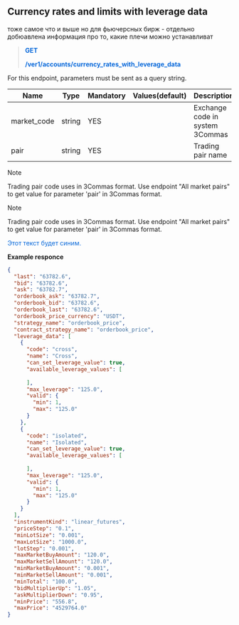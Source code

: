 ## Currency rates and limits with leverage data

тоже самое что и выше но для фьючерсных бирж - отдельно добюавлена информация про то, какие плечи можно устанавливат

> <span style="color:#0969DA">**GET**</span>
>
> <span style="color:#0969DA">**/ver1/accounts/currency_rates_with_leverage_data**</span>
>

 For this endpoint, parameters must be sent as a query string.


| Name | Type |	Mandatory |	Values(default)	| Description|
|------|------|-----------|-----------------|------------|
| market_code | string	| YES |	| Exchange code in system 3Commas|
| pair | string	| YES |	| Trading pair name |

> [!NOTE]
> Trading pair code uses in 3Commas format. Use endpoint "All market pairs" to get value for parameter 'pair' in 3Commas format.

> [!NOTE]
> Trading pair code uses in 3Commas format. Use endpoint "All market pairs" to get value for parameter 'pair' in 3Commas format.




<span style="color:#0969DA">Этот текст будет синим.</span>


**Example responce**

```JSON
{
  "last": "63782.6",
  "bid": "63782.6",
  "ask": "63782.7",
  "orderbook_ask": "63782.7",
  "orderbook_bid": "63782.6",
  "orderbook_last": "63782.6",
  "orderbook_price_currency": "USDT",
  "strategy_name": "orderbook_price",
  "contract_strategy_name": "orderbook_price",
  "leverage_data": [
    {
      "code": "cross",
      "name": "Cross",
      "can_set_leverage_value": true,
      "available_leverage_values": [
        
      ],
      "max_leverage": "125.0",
      "valid": {
        "min": 1,
        "max": "125.0"
      }
    },
    {
      "code": "isolated",
      "name": "Isolated",
      "can_set_leverage_value": true,
      "available_leverage_values": [
        
      ],
      "max_leverage": "125.0",
      "valid": {
        "min": 1,
        "max": "125.0"
      }
    }
  ],
  "instrumentKind": "linear_futures",
  "priceStep": "0.1",
  "minLotSize": "0.001",
  "maxLotSize": "1000.0",
  "lotStep": "0.001",
  "maxMarketBuyAmount": "120.0",
  "maxMarketSellAmount": "120.0",
  "minMarketBuyAmount": "0.001",
  "minMarketSellAmount": "0.001",
  "minTotal": "100.0",
  "bidMultiplierUp": "1.05",
  "askMultiplierDown": "0.95",
  "minPrice": "556.8",
  "maxPrice": "4529764.0"
}
```

